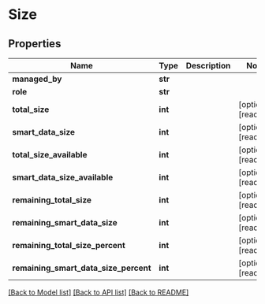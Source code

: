 # Size

## Properties
Name | Type | Description | Notes
------------ | ------------- | ------------- | -------------
**managed_by** | **str** |  | 
**role** | **str** |  | 
**total_size** | **int** |  | [optional] [readonly] 
**smart_data_size** | **int** |  | [optional] [readonly] 
**total_size_available** | **int** |  | [optional] [readonly] 
**smart_data_size_available** | **int** |  | [optional] [readonly] 
**remaining_total_size** | **int** |  | [optional] [readonly] 
**remaining_smart_data_size** | **int** |  | [optional] [readonly] 
**remaining_total_size_percent** | **int** |  | [optional] [readonly] 
**remaining_smart_data_size_percent** | **int** |  | [optional] [readonly] 

[[Back to Model list]](../README.md#documentation-for-models) [[Back to API list]](../README.md#documentation-for-api-endpoints) [[Back to README]](../README.md)


